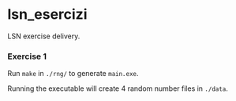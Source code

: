 # lsn_esercizi
LSN exercise delivery.

### Exercise 1

Run `make` in `./rng/` to generate `main.exe`. 

Running the executable will create 4 random number files in `./data`.
